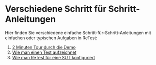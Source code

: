 Verschiedene Schritt für Schritt-Anleitungen
============================================

Hier finden Sie verschiedene einfache Schritt-für-Schritt-Anleitungen mit einfachen oder typischen Aufgaben in ReTest:

1. [2 Minuten Tour durch die Demo](2-min-demo-tour.md)
1. [Wie man einen Test aufzeichnet](wie-man-einen-test-aufzeichnet.md)
1. [Wie man ReTest für eine SUT konfiguriert](wie-man-retest-konfiguriert.md)
